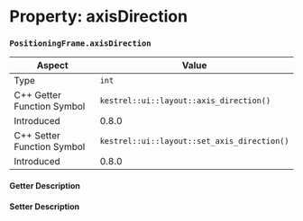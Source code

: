 
# Property: axisDirection
### `PositioningFrame.axisDirection`

| Aspect | Value |
| --- | --- |
| Type | `int` |
| C++ Getter Function Symbol | `kestrel::ui::layout::axis_direction()` |
| Introduced | 0.8.0 |
| C++ Setter Function Symbol | `kestrel::ui::layout::set_axis_direction()` |
| Introduced | 0.8.0 |

#### Getter Description

#### Setter Description

